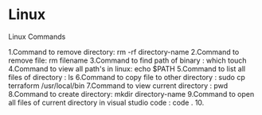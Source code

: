 # Linux
Linux Commands

1.Command to remove directory: rm -rf directory-name
2.Command to remove file: rm filename
3.Command to find path of binary : which touch
4.Command to view all path's in linux: echo $PATH
5.Command to list all files of directory : ls
6.Command to copy file to other directory : sudo cp terraform /usr/local/bin
7.Command to view current directory : pwd
8.Command to create directory: mkdir directory-name
9.Command to open all files of current directory in visual studio code : code .
10.
